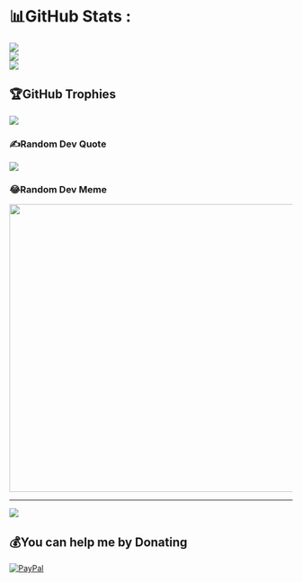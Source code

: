 # 📊GitHub Stats :
![](https://github-readme-stats.vercel.app/api?username=khongcoten2302&theme=tokyonight&hide_border=false&include_all_commits=false&count_private=false)<br/>
![](https://github-readme-streak-stats.herokuapp.com/?user=khongcoten2302&theme=tokyonight&hide_border=false)<br/>
![](https://github-readme-stats.vercel.app/api/top-langs/?username=khongcoten2302&theme=tokyonight&hide_border=false&include_all_commits=false&count_private=false&layout=compact)

## 🏆GitHub Trophies
![](https://github-trophies.vercel.app/?username=khongcoten2302&theme=matrix&no-frame=false&no-bg=true&margin-w=4)

### ✍️Random Dev Quote
![](https://quotes-github-readme.vercel.app/api?type=horizontal&theme=gruvbox)

### 😂Random Dev Meme
<img src="https://random-memer.herokuapp.com/" width="512px"/>

---
[![](https://visitcount.itsvg.in/api?id=khongcoten2302&icon=5&color=11)](https://visitcount.itsvg.in)

  ## 💰You can help me by Donating
  [![PayPal](https://img.shields.io/badge/PayPal-00457C?style=for-the-badge&logo=paypal&logoColor=white)](https://paypal.me/khongcotenpvz) 

  <!-- Proudly created with GPRM ( https://gprm.itsvg.in ) -->
  
